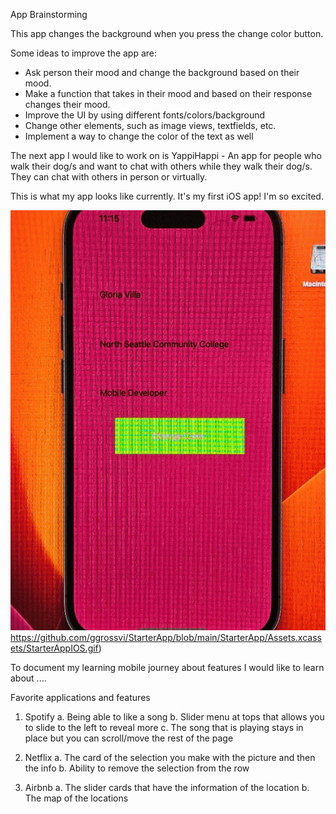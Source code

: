 App Brainstorming

This app changes the background when you press the change color button.  

Some ideas to improve the app are: 

- Ask person their mood and change the background based on their mood.
- Make a function that takes in their mood and based on their response changes their mood.  
- Improve the UI by using different fonts/colors/background
- Change other elements, such as image views, textfields, etc.
- Implement a way to change the color of the text as well

The next app I would like to work on is YappiHappi - An app for people who walk their dog/s and want to chat with others while they walk their dog/s.  They can chat with others in person or virtually.  



This is what my app looks like currently.  It's my first iOS app!  I'm so excited.  
  
![](https://github.com/ggrossvi/StarterApp/blob/main/StarterApp/Assets.xcassets/StarterAppIOS.gif)https://github.com/ggrossvi/StarterApp/blob/main/StarterApp/Assets.xcassets/StarterAppIOS.gif)

To document my learning mobile journey about features I would like to learn about ....

Favorite applications and features
1. Spotify
   a. Being able to like a song
   b. Slider menu at tops that allows you to slide to the left to reveal more
   c. The song that is playing stays in place but you can scroll/move the rest of the page
  
2. Netflix
   a. The card of the selection you make with the picture and then the info
   b. Ability to remove the selection from the row
  
3. Airbnb
   a. The slider cards that have the information of the location 
   b. The map of the locations



